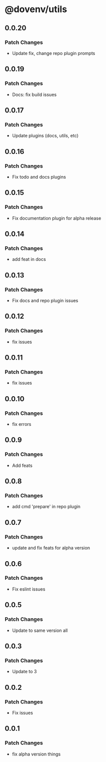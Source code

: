 # @dovenv/utils

## 0.0.20

### Patch Changes

- Update fix, change repo plugin prompts

## 0.0.19

### Patch Changes

- Docs: fix build issues

## 0.0.17

### Patch Changes

- Update plugins (docs, utils, etc)

## 0.0.16

### Patch Changes

- Fix todo and docs plugins

## 0.0.15

### Patch Changes

- Fix documentation plugin for alpha release

## 0.0.14

### Patch Changes

- add feat in docs

## 0.0.13

### Patch Changes

- Fix docs and repo plugin issues

## 0.0.12

### Patch Changes

- fix issues

## 0.0.11

### Patch Changes

- fix issues

## 0.0.10

### Patch Changes

- fix errors

## 0.0.9

### Patch Changes

- Add feats

## 0.0.8

### Patch Changes

- add cmd 'prepare' in repo plugin

## 0.0.7

### Patch Changes

- update and fix feats for alpha version

## 0.0.6

### Patch Changes

- Fix eslint issues

## 0.0.5

### Patch Changes

- Update to same version all

## 0.0.3

### Patch Changes

- Update to 3

## 0.0.2

### Patch Changes

- Fix issues

## 0.0.1

### Patch Changes

- fix alpha version things
